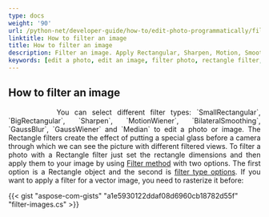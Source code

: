 ```yaml
---
type: docs
weight: '90'
url: /python-net/developer-guide/how-to/edit-photo-programmatically/filter-image
linktitle: How to filter an image
title: How to filter an image
description: Filter an image. Apply Rectangular, Sharpen, Motion, Smoothing, Blur, and Median filters.
keywords: [edit a photo, edit an image, filter photo, rectangle filter, sharpen filter, Gauss blur]
---
```


## How to filter an image

<p align='justify'>
&nbsp;&nbsp;&nbsp;&nbsp;&nbsp;&nbsp;&nbsp;&nbsp;
You can select different filter types: `SmallRectangular`, `BigRectangular`, `Sharpen`, `MotionWiener`, `BilateralSmoothing`, `GaussBlur`, `GaussWiener` and `Median` to edit a photo or image. The Rectangle filters create the effect of putting a special glass before a camera through which we can see the picture with different filtered views. To filter a photo with a Rectangle filter just set the rectangle dimensions and then apply them to your image by using <a href="https://reference.aspose.com/imaging/python-net/aspose.imaging/rasterimage/filter/">Filter method</a> with two options. The first option is a Rectangle object and the second is <a href="https://reference.aspose.com/imaging/python-net/aspose.imaging.imagefilters.filteroptions/">filter type options</a>. If you want to apply a filter for a vector image, you need to rasterize it before:
</p>

{{< gist "aspose-com-gists" "a1e5930122ddaf08d6960cb18782d55f" "filter-images.cs" >}}
